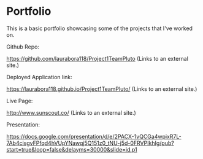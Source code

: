 # Portfolio
This is a basic portfolio showcasing some of the projects that I've worked on.

Github Repo: 

https://github.com/laurabora118/Project1TeamPluto (Links to an external site.)

Deployed Application link:

https://laurabora118.github.io/Project1TeamPluto/ (Links to an external site.)

Live Page:

http://www.sunscout.co/ (Links to an external site.)

Presentation:

https://docs.google.com/presentation/d/e/2PACX-1vQCGa4wpixR7L-7Ab4cisgvFPfqd4hVUpYNawqj5Q151z0_tNU-j5d-0FRVPIkhIg/pub?start=true&loop=false&delayms=30000&slide=id.p1

